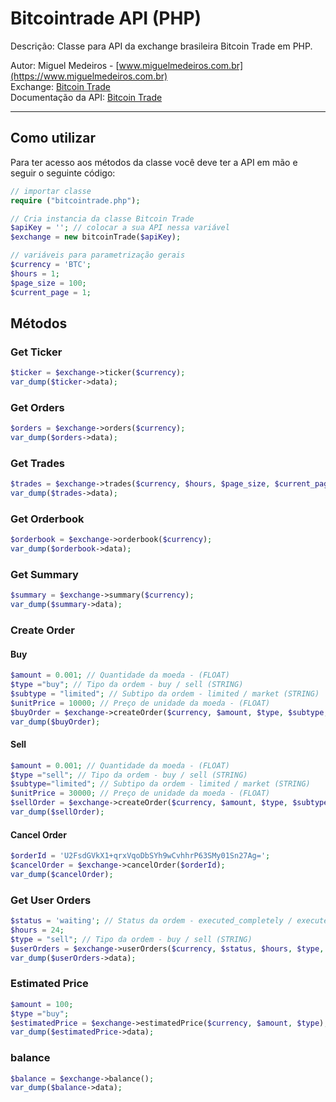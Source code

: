 # Bitcointrade API (PHP)
Descrição: Classe para API da exchange brasileira Bitcoin Trade em PHP.


Autor: Miguel Medeiros - [www.miguelmedeiros.com.br](https://www.miguelmedeiros.com.br)<br />
Exchange: [Bitcoin Trade](https://www.bitcointrade.com.br/)<br />
Documentação da API: [Bitcoin Trade](https://apidocs.bitcointrade.com.br/)

---

## Como utilizar
Para ter acesso aos métodos da classe você deve ter a API em mão e seguir o seguinte código:
```php
// importar classe
require ("bitcointrade.php");

// Cria instancia da classe Bitcoin Trade
$apiKey = ''; // colocar a sua API nessa variável
$exchange = new bitcoinTrade($apiKey);

// variáveis para parametrização gerais
$currency = 'BTC';
$hours = 1;
$page_size = 100;
$current_page = 1;   
```
## Métodos
### Get Ticker
```php
$ticker = $exchange->ticker($currency);
var_dump($ticker->data);
```

### Get Orders
```php
$orders = $exchange->orders($currency);
var_dump($orders->data);
```

### Get Trades
```php
$trades = $exchange->trades($currency, $hours, $page_size, $current_page);
var_dump($trades->data);
```

### Get Orderbook
```php
$orderbook = $exchange->orderbook($currency);
var_dump($orderbook->data);
```

### Get Summary
```php
$summary = $exchange->summary($currency);
var_dump($summary->data);
```

### Create Order
#### Buy
```php
$amount = 0.001; // Quantidade da moeda - (FLOAT)
$type ="buy"; // Tipo da ordem - buy / sell (STRING)
$subtype = "limited"; // Subtipo da ordem - limited / market (STRING)
$unitPrice = 10000; // Preço de unidade da moeda - (FLOAT)
$buyOrder = $exchange->createOrder($currency, $amount, $type, $subtype, $unitPrice);
var_dump($buyOrder);
```

#### Sell
```php
$amount = 0.001; // Quantidade da moeda - (FLOAT)
$type ="sell"; // Tipo da ordem - buy / sell (STRING)
$subtype="limited"; // Subtipo da ordem - limited / market (STRING)
$unitPrice = 30000; // Preço de unidade da moeda - (FLOAT)
$sellOrder = $exchange->createOrder($currency, $amount, $type, $subtype, $unitPrice);
var_dump($sellOrder);
```

#### Cancel Order
```php
$orderId = 'U2FsdGVkX1+qrxVqoDbSYh9wCvhhrP63SMy01Sn27Ag=';
$cancelOrder = $exchange->cancelOrder($orderId);
var_dump($cancelOrder);
```

### Get User Orders
```php
$status = 'waiting'; // Status da ordem - executed_completely / executed_partially / waiting / canceled (STRING)
$hours = 24;
$type = "sell"; // Tipo da ordem - buy / sell (STRING)
$userOrders = $exchange->userOrders($currency, $status, $hours, $type, $page_size, $current_page);
var_dump($userOrders->data);
```

### Estimated Price
```php
$amount = 100;
$type ="buy";
$estimatedPrice = $exchange->estimatedPrice($currency, $amount, $type);
var_dump($estimatedPrice->data);
```

### balance
```php
$balance = $exchange->balance();
var_dump($balance->data);
```